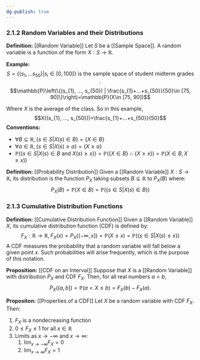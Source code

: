 ```yaml
---
dg-publish: true
---
```


### 2.1.2 Random Variables and their Distributions

**Definition:** [[Random Variable]]
Let $S$ be a [[Sample Space]]. A random variable is a function of the form $X:S\rightarrow \mathbb{R}$.

**Example:**
$$S=\{(s_{1},...s_{50})|s_{i}\in [0, 100]\} \text{ is the sample space of student midterm grades }.$$$$\mathbb{P}\left(\{(s_{1}, ..., s_{50}) | \frac{s_{1}+...+s_{50}}{50}\in [75, 90]\}\right)=\mathbb{P}(X\in [75, 90])$$

Where $X$ is the average of the class. So in this example, 
$$X((s_{1}, ..., s_{50}))=\frac{s_{1}+...+s_{50}}{50}$$
**Conventions:**
- $\forall B\subseteq \mathbb{R}, \{s\in S | X(s)\in B\}=\{X\in B\}$
- $\forall a\in \mathbb{R}, \{s\in S|X(s)\ge a\}=\{X\ge a\}$
- $\mathbb{P}(\{s\in S|X(s)\in B \text{ and } X(s)\ge x\})=\mathbb{P}(\{X\in B\}\cap \{X\ge x\}) =\mathbb{P}(X\in B, X\ge x))$


**Definition:** [[Probability Distribution]]
Given a [[Random Variable]] $X:S\rightarrow \mathbb{R}$, its distribution is the function $P_X$ taking subsets $B\subseteq \mathbb{R}$ to $P_X(B)$ where: 
$$P_{X}(B)=\mathbb{P}(X\in B)=\mathbb{P}(\{s\in S|X(s)\in B\})$$

### 2.1.3 Cumulative Distribution Functions

**Definition:** [[Cumulative Distribution Function]]
Given a [[Random Variable]] $X$, its cumulative distribution function (CDF) is defined by:
$$F_{X}:\mathbb{R}\rightarrow \mathbb{R}, F_{X}(x)=P_{X}((-\infty, x])=\mathbb{P}(X\le x)=\mathbb{P}(\{s\in S|X(s)\le x\})$$
A CDF measures the probability that a random variable will fall below a given point $x$. Such probabilities will arise frequently, which is the purpose of this notation.

**Proposition:** [[CDF on an Interval]]
Suppose that $X$ is a [[Random Variable]] with distribution $P_X$ and CDF $F_{X}$. Then, for all real numbers $a\lt b$, 
$$P_{X}((a, b])=\mathbb{P}(a\lt X \le b)=F_{X}(b)-F_{X}(a).$$

**Propositon:** [[Properties of a CDF]]
Let $X$ be a random variable with CDF $F_X$. Then:
1. $F_{X}$ is a nondecreasing function
2. $0\le F_{X}\le 1 \text{ for all } x\in \mathbb{R}$
3. Limits as $x\rightarrow-\infty$ and $x\rightarrow \infty$:
	1. $\lim_{x\to -\infty}F_{X}=0$
	2. $\lim_{x\to \infty}F_{X}=1$
